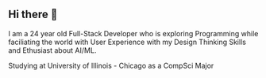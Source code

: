 ## Hi there 👋
I am a 24 year old Full-Stack Developer who is exploring Programming while faciliating the world with User Experience with my Design Thinking Skills and Ethusiast about AI/ML.  

Studying at University of Illinois - Chicago as a CompSci Major

<!--
**920Peter/920peter** is a ✨ _special_ ✨ repository because its `README.md` (this file) appears on your GitHub profile.

Here are some ideas to get you started:

- 🔭 I’m currently working on ...
- 🌱 I’m currently learning ...
- 👯 I’m looking to collaborate on ...
- 🤔 I’m looking for help with ...
- 💬 Ask me about ...
- 📫 How to reach me: ...
- 😄 Pronouns: ...
- ⚡ Fun fact: ...
-->
